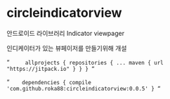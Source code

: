 # circleindicatorview
안드로이드 라이브러리 Indicator viewpager

인디케이터가 있는 뷰페이저를 만들기위해 개설

“`    
allprojects {
		repositories {
			...
			maven { url "https://jitpack.io" }
		}
}
“`
  
“`   
dependencies {
	  compile 'com.github.roka88:circleindicatorview:0.0.5'
}
“`
